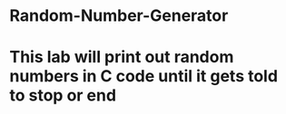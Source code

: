 # Random-Number-Generator
# This lab will print out random numbers in C code until it gets told to stop or end
